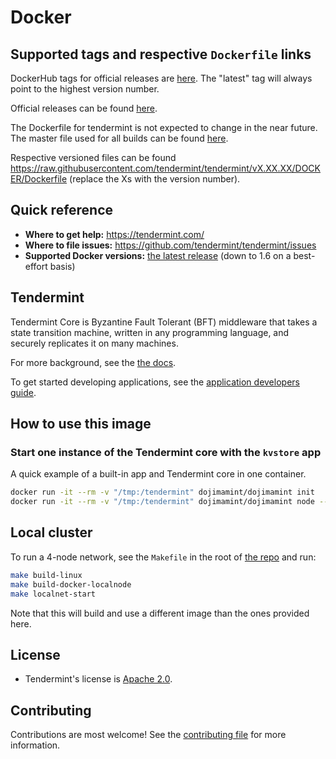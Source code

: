 # Docker

## Supported tags and respective `Dockerfile` links

DockerHub tags for official releases are [here](https://hub.docker.com/r/tendermint/tendermint/tags/). The "latest" tag will always point to the highest version number.

Official releases can be found [here](https://github.com/tendermint/tendermint/releases).

The Dockerfile for tendermint is not expected to change in the near future. The master file used for all builds can be found [here](https://raw.githubusercontent.com/tendermint/tendermint/master/DOCKER/Dockerfile).

Respective versioned files can be found <https://raw.githubusercontent.com/tendermint/tendermint/vX.XX.XX/DOCKER/Dockerfile> (replace the Xs with the version number).

## Quick reference

- **Where to get help:** <https://tendermint.com/>
- **Where to file issues:** <https://github.com/tendermint/tendermint/issues>
- **Supported Docker versions:** [the latest release](https://github.com/moby/moby/releases) (down to 1.6 on a best-effort basis)

## Tendermint

Tendermint Core is Byzantine Fault Tolerant (BFT) middleware that takes a state transition machine, written in any programming language, and securely replicates it on many machines.

For more background, see the [the docs](https://docs.tendermint.com/master/introduction/#quick-start).

To get started developing applications, see the [application developers guide](https://docs.tendermint.com/master/introduction/quick-start.html).

## How to use this image

### Start one instance of the Tendermint core with the `kvstore` app

A quick example of a built-in app and Tendermint core in one container.

```sh
docker run -it --rm -v "/tmp:/tendermint" dojimamint/dojimamint init
docker run -it --rm -v "/tmp:/tendermint" dojimamint/dojimamint node --proxy_app=kvstore
```

## Local cluster

To run a 4-node network, see the `Makefile` in the root of [the repo](https://github.com/tendermint/tendermint/blob/master/Makefile) and run:

```sh
make build-linux
make build-docker-localnode
make localnet-start
```

Note that this will build and use a different image than the ones provided here.

## License

- Tendermint's license is [Apache 2.0](https://github.com/tendermint/tendermint/blob/master/LICENSE).

## Contributing

Contributions are most welcome! See the [contributing file](https://github.com/tendermint/tendermint/blob/master/CONTRIBUTING.md) for more information.
